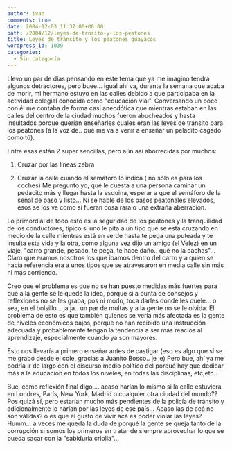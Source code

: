 ```yaml
---
author: ivan
comments: true
date: 2004-12-03 11:37:00+00:00
path: /2004/12/leyes-de-trnsito-y-los-peatones
title: Leyes de tránsito y los peatones guayacos
wordpress_id: 1039
categories:
  - Sin categoría
---
```


Llevo un par de días pensando en este tema que ya me imagino tendrá algunos detractores, pero buee... igual ahí va, durante la semana que acaba de morir, mi hermano estuvo en las calles debido a que participaba en la actividad colegial conocida como "educación vial". Conversando un poco con él me contaba de forma casi anecdótica que mientras estaban en las calles del centro de la ciudad muchos fueron abucheados y hasta insultados porque querían enseñarles cuales eran las leyes de transito para los peatones (a la voz de.. qué me va a venir a enseñar un peladito cagado como tú).

Entre esas están 2 super sencillas, pero aún así aborrecidas por muchos:

1. Cruzar por las líneas zebra

2. Cruzar la calle cuando el semáforo lo indica ( no sólo es para los coches)
   Me pregunto yo, qué le cuesta a una persona caminar un pedacito más y llegar hasta la esquina, esperar a que el semáforo de la señal de paso y listo... Ni se hable de los pasos peatonales elevados, esos se los ve como si fueran cosa rara o una extraña aberración.

Lo primordial de todo esto es la seguridad de los peatones y la tranquilidad de los conductores, típico si uno le pita a un tipo que se está cruzando en medio de la calle mientras está en verde hasta te pega una puteada y te insulta esta vida y la otra, como alguna vez dijo un amigo (el Velez) en un viaje, "carro grande, pesado, te pega, te hace daño.. qué no la cachas"... Claro que eramos nosotros los que ibamos dentro del carro y a quien se hacía referencia era a unos tipos que se atravesaron en media calle sin más ni más corriendo.

Creo que el problema es que no se han puesto medidas más fuertes para que a la gente se le quede la idea, porque si a punta de consejos y reflexiones no se les graba, pos ni modo, toca darles donde les duele... o sea, en el bolsillo... ja ja.. un par de multas y a la gente no se le olvida.
El problema de esto es que también quienes se vería más afectada es la gente de niveles económicos bajos, porque no han recibido una instrucción adecuada y probablemente tengan la tendencia a ser más reacios al aprendizaje, especialmente cuando ya son mayores.

Esto nos llevaría a primero enseñar antes de castigar (eso es algo que sí se me grabó desde el cole, gracias a Juanito Bosco.. je je) Pero bue, ahí ya me podría ir de largo con el discurso medio político del porqué hay que dedicar más a la educación en todos los niveles, en todas las disciplinas, etc,etc..

Bue, como reflexión final digo.... acaso harían lo mismo si la calle estuviera en Londres, París, New York, Madrid o cualquier otra ciudad del mundo?? Pos quizá sí, pero estarían mucho más pendientes de la policía de tránsito y adicionalmente lo harían por las leyes de ese país... Acaso las de acá no son válidas? o es que el gusto de vivir acá es poder violar las leyes? Humm... a veces me queda la duda de porqué la gente se queja tanto de la corrupción si somos los primeros en tratar de siempre aprovechar lo que se pueda sacar con la "sabiduría criolla"...
